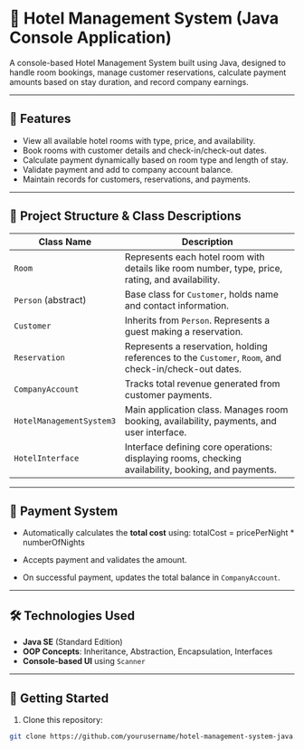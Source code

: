 # 🏨 Hotel Management System (Java Console Application)

A console-based Hotel Management System built using Java, designed to handle room bookings, manage customer reservations, calculate payment amounts based on stay duration, and record company earnings.

---

## 📌 Features

- View all available hotel rooms with type, price, and availability.
- Book rooms with customer details and check-in/check-out dates.
- Calculate payment dynamically based on room type and length of stay.
- Validate payment and add to company account balance.
- Maintain records for customers, reservations, and payments.

---

## 🧱 Project Structure & Class Descriptions

| Class Name                | Description |
|---------------------------|-------------|
| `Room`                    | Represents each hotel room with details like room number, type, price, rating, and availability. |
| `Person` (abstract)       | Base class for `Customer`, holds name and contact information. |
| `Customer`                | Inherits from `Person`. Represents a guest making a reservation. |
| `Reservation`             | Represents a reservation, holding references to the `Customer`, `Room`, and check-in/check-out dates. |
| `CompanyAccount`          | Tracks total revenue generated from customer payments. |
| `HotelManagementSystem3`  | Main application class. Manages room booking, availability, payments, and user interface. |
| `HotelInterface`          | Interface defining core operations: displaying rooms, checking availability, booking, and payments. |

---

## 🧮 Payment System

- Automatically calculates the **total cost** using:
totalCost = pricePerNight * numberOfNights

- Accepts payment and validates the amount.
- On successful payment, updates the total balance in `CompanyAccount`.

---

## 🛠 Technologies Used

- **Java SE** (Standard Edition)
- **OOP Concepts**: Inheritance, Abstraction, Encapsulation, Interfaces
- **Console-based UI** using `Scanner`

---

## 🚀 Getting Started

1. Clone this repository:
 ```bash
 git clone https://github.com/yourusername/hotel-management-system-java.git
